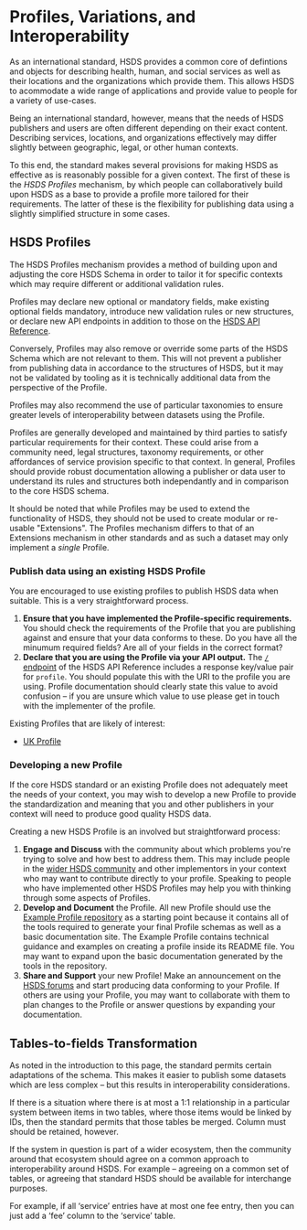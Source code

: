 Profiles, Variations, and Interoperability
=============================

As an international standard, HSDS provides a common core of defintions and objects for describing health, human, and social services as well as their locations and the organizations which provide them. This allows HSDS to acommodate a wide range of applications and provide value to people for a variety of use-cases.

Being an international standard, however, means that the needs of HSDS publishers and users are often different depending on their exact content. Describing services, locations, and organizations effectively may differ slightly between geographic, legal, or other human contexts.

To this end, the standard makes several provisions for making HSDS as effective as is reasonably possible for a given context. The first of these is the *HSDS Profiles* mechanism, by which people can collaboratively build upon HSDS as a base to provide a profile more tailored for their requirements. The latter of these is the flexibility for publishing data using a slightly simplified structure in some cases.


## HSDS Profiles

The HSDS Profiles mechanism provides a method of building upon and adjusting the core HSDS Schema in order to tailor it for specific contexts which may require different or additional validation rules.

Profiles may declare new optional or mandatory fields, make existing optional fields mandatory, introduce new validation rules or new structures, or declare new API endpoints in addition to those on the [HSDS API Reference](api_reference).

Conversely, Profiles may also remove or override some parts of the HSDS Schema which are not relevant to them. This will not prevent a publisher from publishing data in accordance to the structures of HSDS, but it may not be validated by tooling as it is technically additional data from the perspective of the Profile.

Profiles may also recommend the use of particular taxonomies to ensure greater levels of interoperability between datasets using the Profile.

Profiles are generally developed and maintained by third parties to satisfy particular requirements for their context. These could arise from a community need, legal structures, taxonomy requirements, or other affordances of service provision specific to that context. In general, Profiles should provide robust documentation allowing a publisher or data user to understand its rules and structures both independantly and in comparison to the core HSDS schema.

It should be noted that while Profiles may be used to extend the functionality of HSDS, they should not be used to create modular or re-usable "Extensions". The Profiles mechanism differs to that of an Extensions mechanism in other standards and as such a dataset may only implement a *single* Profile.

### Publish data using an existing HSDS Profile

You are encouraged to use existing profiles to publish HSDS data when suitable. This is a very straightforward process.

1. **Ensure that you have implemented the Profile-specific requirements.** You should check the requirements of the Profile that you are publishing against and ensure that your data conforms to these. Do you have all the minumum required fields? Are all of your fields in the correct format?
2. **Declare that you are using the Profile via your API output.** The [`/` endpoint](../hsds/api_reference.md#endpoint-details) of the HSDS API Reference includes a response key/value pair for `profile`. You should populate this with the URI to the profile you are using. Profile documentation should clearly state this value to avoid confusion &ndash; if you are unsure which value to use please get in touch with the implementer of the profile.

Existing Profiles that are likely of interest:

* [UK Profile](uk_compliance)

### Developing a new Profile

If the core HSDS standard or an existing Profile does not adequately meet the needs of your context, you may wish to develop a new Profile to provide the standardization and meaning that you and other publishers in your context will need to produce good quality HSDS data.

Creating a new HSDS Profile is an involved but straightforward process:

1. **Engage and Discuss** with the community about which problems you're trying to solve and how best to address them. This may include people in the [wider HSDS community](https://forum.openreferral.org/) and other implementors in your context who may want to contribute directly to your profile. Speaking to people who have implemented other HSDS Profiles may help you with thinking through some aspects of Profiles.
2. **Develop and Document** the Profile. All new Profile should use the [Example Profile repository](https://github.com/openreferral/hsds_example_profile) as a starting point because it contains all of the tools required to generate your final Profile schemas as well as a basic documentation site. The Example Profile contains technical guidance and examples on creating a profile inside its README file. You may want to expand upon the basic documentation generated by the tools in the repository.
3. **Share and Support** your new Profile! Make an announcement on the [HSDS forums](https://forum.openreferral.org/) and start producing data conforming to your Profile. If others are using your Profile, you may want to collaborate with them to plan changes to the Profile or answer questions by expanding your documentation.

## Tables-to-fields Transformation

As noted in the introduction to this page, the standard permits certain adaptations of the schema. This makes it easier to publish some datasets which are less complex &ndash; but this results in interoperability considerations.

If there is a situation where there is at most a 1:1 relationship in a particular system between items in two tables, where those items would be linked by IDs, then the standard permits that those tables be merged. Column must should be retained, however.

If the system in question is part of a wider ecosystem, then the community around that ecosystem should agree on a common approach to interoperability around HSDS. For example &ndash;  agreeing on a common set of tables, or agreeing that standard HSDS should be available for interchange purposes.

For example, if all ‘service’ entries have at most one fee entry, then you can just add a ‘fee’ column to the ‘service’ table.
